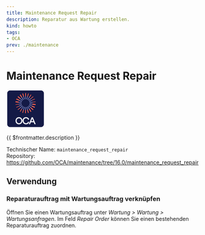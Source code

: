 ```yaml
---
title: Maintenance Request Repair
description: Reparatur aus Wartung erstellen.
kind: howto
tags:
- OCA
prev: ./maintenance
---
```

# Maintenance Request Repair
![icon_oca_app](attachments/icon_oca_app.png)

{{ $frontmatter.description }}

Technischer Name: `maintenance_request_repair`\
Repository: <https://github.com/OCA/maintenance/tree/16.0/maintenance_request_repair>

## Verwendung

### Reparaturauftrag mit Wartungsauftrag verknüpfen

Öffnen Sie einen Wartungsauftrag unter *Wartung > Wartung > Wartungsanfragen*. Im Feld *Repair Order* können Sie einen bestehenden Reparaturauftrag zuordnen.